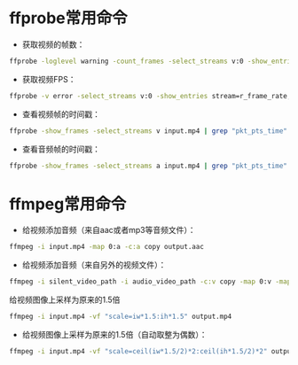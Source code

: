 
# ffprobe常用命令

- 获取视频的帧数：
```bash
ffprobe -loglevel warning -count_frames -select_streams v:0 -show_entries stream=nb_read_frames -of default=nokey=1:noprint_wrappers=1 input.mp4
```

- 获取视频FPS：
```bash
ffprobe -v error -select_streams v:0 -show_entries stream=r_frame_rate,avg_frame_rate -of default=noprint_wrappers=1 input.mp4
```

- 查看视频帧的时间戳：
```bash
ffprobe -show_frames -select_streams v input.mp4 | grep "pkt_pts_time"
```

- 查看音频帧的时间戳：
```bash
ffprobe -show_frames -select_streams a input.mp4 | grep "pkt_pts_time"
```


# ffmpeg常用命令

- 给视频添加音频（来自aac或者mp3等音频文件）：
```bash
ffmpeg -i input.mp4 -map 0:a -c:a copy output.aac
```

- 给视频添加音频（来自另外的视频文件）：
```bash
ffmpeg -i silent_video_path -i audio_video_path -c:v copy -map 0:v -map 1:a -shortest output_video_path
```

给视频图像上采样为原来的1.5倍
```bash
ffmpeg -i input.mp4 -vf "scale=iw*1.5:ih*1.5" output.mp4
```

- 给视频图像上采样为原来的1.5倍（自动取整为偶数）：
```bash
ffmpeg -i input.mp4 -vf "scale=ceil(iw*1.5/2)*2:ceil(ih*1.5/2)*2" output.mp4
```



